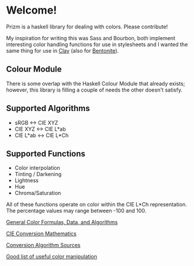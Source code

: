 Welcome!
=====

Prizm is a haskell library for dealing with colors. Please contribute!

My inspiration for writing this was Sass and Bourbon, both implement interesting color handling functions for
use in stylesheets and I wanted the same thing for use in [Clay](http://fvisser.nl/clay/) (also for
[Bentonite](https://github.com/ixmatus/bentonite)).

## Colour Module

There is some overlap with the Haskell Colour Module that already exists; however, this library is filling a couple of
needs the other doesn't satisfy.

## Supported Algorithms

- sRGB <-> CIE XYZ
- CIE XYZ <-> CIE L\*ab
- CIE L\*ab <-> CIE L\*Ch

## Supported Functions

- Color interpolation
- Tinting / Darkening
- Lightness
- Hue
- Chroma/Saturation

All of these functions operate on color within the CIE L\*Ch representation. The percentage values may range between
-100 and 100.

[General Color Formulas, Data, and Algorithms](http://www.brucelindbloom.com/index.html?Info.html)

[CIE Conversion Mathematics](http://rip94550.wordpress.com/2011/07/04/color-cielab-and-tristimulus-xyz/)

[Conversion Algorithm Sources](http://www.easyrgb.com/index.php?X=MATH&H=01)

[Good list of useful color manipulation](https://github.com/mikeemoo/ColorJizz-PHP/blob/master/src/MischiefCollective/ColorJizz/ColorJizz.php)
